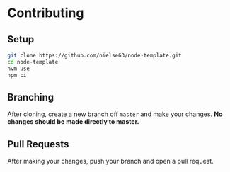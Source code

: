 # Contributing

## Setup

```bash
git clone https://github.com/nielse63/node-template.git
cd node-template
nvm use
npm ci
```

## Branching

After cloning, create a new branch off `master` and make your changes. **No changes should be made directly to master.**

## Pull Requests

After making your changes, push your branch and open a pull request.
